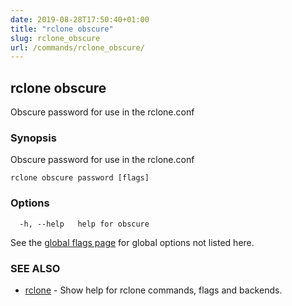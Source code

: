 ```yaml
---
date: 2019-08-28T17:50:40+01:00
title: "rclone obscure"
slug: rclone_obscure
url: /commands/rclone_obscure/
---
```

## rclone obscure

Obscure password for use in the rclone.conf

### Synopsis

Obscure password for use in the rclone.conf

```
rclone obscure password [flags]
```

### Options

```
  -h, --help   help for obscure
```

See the [global flags page](/flags/) for global options not listed here.

### SEE ALSO

* [rclone](/commands/rclone/)	 - Show help for rclone commands, flags and backends.

